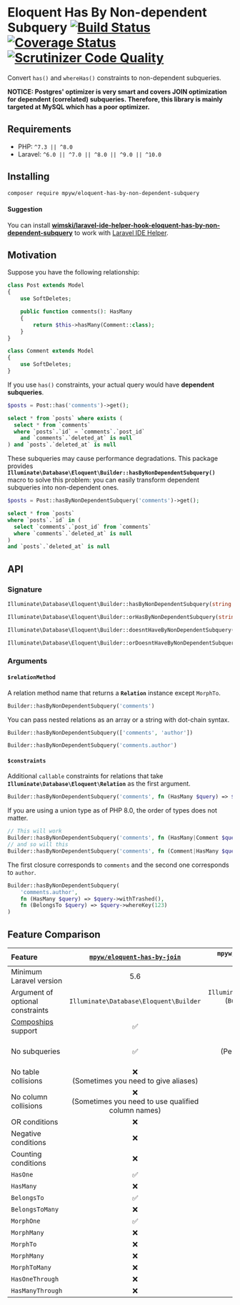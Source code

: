 # Eloquent Has By Non-dependent Subquery [![Build Status](https://github.com/mpyw/eloquent-has-by-non-dependent-subquery/actions/workflows/ci.yml/badge.svg?branch=master)](https://github.com/mpyw/eloquent-has-by-non-dependent-subquery/actions) [![Coverage Status](https://coveralls.io/repos/github/mpyw/eloquent-has-by-non-dependent-subquery/badge.svg?branch=master)](https://coveralls.io/github/mpyw/eloquent-has-by-non-dependent-subquery?branch=master) [![Scrutinizer Code Quality](https://scrutinizer-ci.com/g/mpyw/eloquent-has-by-non-dependent-subquery/badges/quality-score.png?b=master)](https://scrutinizer-ci.com/g/mpyw/eloquent-has-by-non-dependent-subquery/?branch=master)

Convert `has()` and `whereHas()` constraints to non-dependent subqueries.

**NOTICE: Postgres' optimizer is very smart and covers JOIN optimization for dependent (correlated) subqueries. Therefore, this library is mainly targeted at MySQL which has a poor optimizer.**

## Requirements

- PHP: `^7.3 || ^8.0`
- Laravel: `^6.0 || ^7.0 || ^8.0 || ^9.0 || ^10.0`

## Installing

```bash
composer require mpyw/eloquent-has-by-non-dependent-subquery
```

#### Suggestion

You can install **[wimski/laravel-ide-helper-hook-eloquent-has-by-non-dependent-subquery](https://github.com/wimski/laravel-ide-helper-hook-eloquent-has-by-non-dependent-subquery)** to work with [Laravel IDE Helper](https://github.com/barryvdh/laravel-ide-helper).

## Motivation

Suppose you have the following relationship:

```php
class Post extends Model
{
    use SoftDeletes;

    public function comments(): HasMany
    {
        return $this->hasMany(Comment::class);
    }
}
```


```php
class Comment extends Model
{
    use SoftDeletes;
}
```

If you use `has()` constraints, your actual query would have **dependent subqueries**.

```php
$posts = Post::has('comments')->get();
```

```sql
select * from `posts` where exists (
  select * from `comments`
  where `posts`.`id` = `comments`.`post_id`
    and `comments`.`deleted_at` is null
) and `posts`.`deleted_at` is null
``` 

These subqueries may cause performance degradations.
This package provides **`Illuminate\Database\Eloquent\Builder::hasByNonDependentSubquery()`** macro to solve this problem:
you can easily transform dependent subqueries into non-dependent ones.

```php
$posts = Post::hasByNonDependentSubquery('comments')->get();
```

```sql
select * from `posts`
where `posts`.`id` in (
  select `comments`.`post_id` from `comments`
  where `comments`.`deleted_at` is null
)
and `posts`.`deleted_at` is null
```

## API

### Signature

```php
Illuminate\Database\Eloquent\Builder::hasByNonDependentSubquery(string|string[] $relationMethod, ?callable ...$constraints): $this
```

```php
Illuminate\Database\Eloquent\Builder::orHasByNonDependentSubquery(string|string[] $relationMethod, ?callable ...$constraints): $this
```

```php
Illuminate\Database\Eloquent\Builder::doesntHaveByNonDependentSubquery(string|string[] $relationMethod, ?callable ...$constraints): $this
```

```php
Illuminate\Database\Eloquent\Builder::orDoesntHaveByNonDependentSubquery(string|string[] $relationMethod, ?callable ...$constraints): $this
```

### Arguments

#### `$relationMethod`

A relation method name that returns a **`Relation`** instance except `MorphTo`.

```php
Builder::hasByNonDependentSubquery('comments')
```

You can pass nested relations as an array or a string with dot-chain syntax. 

```php
Builder::hasByNonDependentSubquery(['comments', 'author'])
```

```php
Builder::hasByNonDependentSubquery('comments.author')
```

#### `$constraints`

Additional `callable` constraints for relations that take **`Illuminate\Database\Eloquent\Relation`** as the first argument.

```php
Builder::hasByNonDependentSubquery('comments', fn (HasMany $query) => $query->withTrashed())
```

If you are using a union type as of PHP 8.0, the order of types does not matter.

```php
// This will work
Builder::hasByNonDependentSubquery('comments', fn (HasMany|Comment $query) => $query->withTrashed())
// and so will this
Builder::hasByNonDependentSubquery('comments', fn (Comment|HasMany $query) => $query->withTrashed())
```

The first closure corresponds to `comments` and the second one corresponds to `author`.

```php
Builder::hasByNonDependentSubquery(
    'comments.author',
    fn (HasMany $query) => $query->withTrashed(),
    fn (BelongsTo $query) => $query->whereKey(123)
)
```

## Feature Comparison

| Feature | [`mpyw/eloquent-has-by-join`](https://github.com/mpyw/eloquent-has-by-join) | `mpyw/eloquent-has-by-non-dependent-subquery` |
|:----|:---:|:---:|
| Minimum Laravel version | 5.6 | 5.8 |
| Argument of optional constraints | `Illuminate\Database\Eloquent\Builder` | `Illuminate\Database\Eloquent\Relations\*`<br>(`Builder` can be also accepted by specifying argument type) |
| [Compoships](https://github.com/topclaudy/compoships) support | ✅ | ❌ |
| No subqueries | ✅ | ❌<br>(Performance depends on database optimizers) |
| No table collisions | ❌<br>(Sometimes you need to give aliases) | ✅ |
| No column collisions | ❌<br>(Sometimes you need to use qualified column names) | ✅ |
| OR conditions | ❌ | ✅ |
| Negative conditions | ❌ | ✅ |
| Counting conditions | ❌ | ❌ |
| `HasOne` | ✅ | ✅ |
| `HasMany` | ❌ | ✅ |
| `BelongsTo` | ✅ | ✅ |
| `BelongsToMany` | ❌ | ✅ |
| `MorphOne` | ✅ | ✅ |
| `MorphMany` | ❌ | ✅ |
| `MorphTo` | ❌ | ❌ |
| `MorphMany` | ❌ | ✅ |
| `MorphToMany` | ❌ | ✅ |
| `HasOneThrough` | ❌ | ✅ |
| `HasManyThrough` | ❌ | ✅ |
